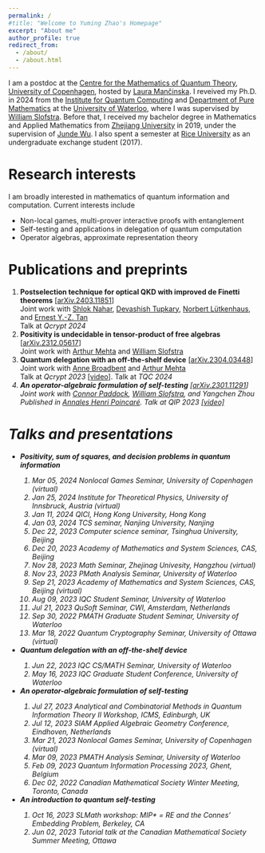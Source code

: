 ```yaml
---
permalink: /
#title: "Welcome to Yuming Zhao's Homepage"
excerpt: "About me"
author_profile: true
redirect_from: 
  - /about/
  - /about.html
---
```


I am a postdoc at the [Centre for the Mathematics of Quantum Theory](https://qmath.ku.dk/), [University of Copenhagen](https://www.ku.dk/english/), hosted by [Laura Mančinska](https://research.ku.dk/search/result/profile/?id=604782). I reveived my Ph.D. in 2024 from the [Institute for Quantum Computing](https://uwaterloo.ca/institute-for-quantum-computing/) and [Department of Pure Mathematics](https://uwaterloo.ca/pure-mathematics/) at the [University of Waterloo](https://uwaterloo.ca/), where I was supervised by [William Slofstra](http://elliptic.space/). Before that, I received my bachelor degree in Mathematics and Applied Mathematics from [Zhejiang University](https://www.zju.edu.cn/english/) in 2019, under the supervision of [Junde Wu](https://person.zju.edu.cn/en/wujunde). I also spent a semester at [Rice University](https://www.rice.edu/) as an undergraduate exchange student (2017).


Research interests
======
I am broadly interested in mathematics of quantum information and computation. Current interests include
<ul>
  <li>Non-local games, multi-prover interactive proofs with entanglement</li>
  <li>Self-testing and applications in delegation of quantum computation</li>
  <li>Operator algebras, approximate representation theory</li>
</ul>



Publications and preprints
======
<ol>

<li><b>Postselection technique for optical QKD with improved de Finetti theorems</b> [<a href="https://arxiv.org/abs/2403.11851">arXiv.2403.11851</a>] <br>
Joint work with <a href="https://scholar.google.com/citations?user=u3wtiyUAAAAJ&hl=en">Shlok Nahar</a>, <a href="https://scholar.google.ca/citations?user=QwOgOgUAAAAJ&hl=en">Devashish Tupkary</a>, <a href="https://uwaterloo.ca/institute-for-quantum-computing/profiles/norbert-lutkenhaus">Norbert Lütkenhaus</a>, and <a href="https://scholar.google.com/citations?user=c9S6cgIAAAAJ&hl=en">Ernest Y.-Z. Tan</a><br>
Talk at <em>Qcrypt 2024</em></li>

<li><b>Positivity is undecidable in tensor-product of free algebras</b> [<a href="https://arxiv.org/abs/2312.05617">arXiv.2312.05617</a>]<br>
Joint work with <a href="https://mysite.science.uottawa.ca/amehta2/">Arthur Mehta</a> and <a href="http://elliptic.space/">William Slofstra</a>  </li>



<li><b>Quantum delegation with an off-the-shelf device</b> [<a href="https://arxiv.org/abs/2304.03448">arXiv.2304.03448</a>]<br>
Joint work with <a href="https://mysite.science.uottawa.ca/abroadbe/">Anne Broadbent</a> and <a href="https://mysite.science.uottawa.ca/amehta2/">Arthur Mehta</a><br>
Talk at <em>Qcrypt 2023</em> <a href="https://www.youtube.com/watch?v=NjpF5lOewhc   ">[video]</a>. Talk at <em>TQC 2024<em> </li>

<li><b>An operator-algebraic formulation of self-testing</b> [<a href="https://arxiv.org/abs/2301.11291">arXiv.2301.11291</a>]<br>
Joint work with <a href="https://www.connorpaddock.page/home">Connor Paddock</a>, <a href="http://elliptic.space/">William Slofstra</a>, and Yangchen Zhou <br>
Published in <a href="https://doi.org/10.1007/s00023-023-01378-y"><em>Annales Henri Poincaré</em></a>. Talk at <em>QIP 2023</em> <a href="https://www.youtube.com/watch?v=QsFMjlEF7Wk">[video]</a> </li>


</ol>


Talks and presentations
======

<ul>

<li><b>Positivity, sum of squares, and decision problems in quantum information</b></li>
<ol>

<li><em>Mar 05, 2024 </em> Nonlocal Games Seminar, University of Copenhagen (virtual) </li>

<li><em>Jan 25, 2024 </em> Institute for Theoretical Physics, University of Innsbruck, Austria (virtual) </li>

<li><em>Jan 11, 2024 </em> QICI, Hong Kong University, Hong Kong </li>

<li><em>Jan 03, 2024 </em> TCS seminar, Nanjing University, Nanjing </li>

<li><em>Dec 22, 2023 </em> Computer science seminar, Tsinghua University, Beijing </li>

<li><em>Dec 20, 2023 </em> Academy of Mathematics and System Sciences,
CAS, Beijing</li>

<li><em>Nov 28, 2023 </em> Math Seminar, Zhejinag Univesity, Hangzhou (virtual)</li>

<li><em>Nov 23, 2023 </em> PMath Analysis Seminar, University of Waterloo</li>

<li><em>Sep 21, 2023 </em> Academy of Mathematics and System Sciences,
CAS, Beijing (virtual)</li>

<li><em>Aug 09, 2023 </em> IQC Student Seminar, University of Waterloo</li>

<li><em>Jul 21, 2023 </em> QuSoft Seminar, CWI, Amsterdam, Netherlands</li>

<li><em>Sep 30, 2022 </em> PMATH Graduate Student Seminar, University of Waterloo</li>

<li><em>Mar 18, 2022 </em> Quantum Cryptography Seminar, University of Ottawa (virtual)</li>
</ol>

<li><b>Quantum delegation with an off-the-shelf device </b></li>
<ol>
<li><em>Jun 22, 2023 </em> IQC CS/MATH Seminar, University of Waterloo</li>

<li><em>May 16, 2023 </em> IQC Graduate Student Conference, University of Waterloo</li>
</ol>

<li><b>An operator-algebraic formulation of self-testing </b></li>
<ol>
<li><em>Jul 27, 2023 </em> Analytical and Combinatorial Methods in Quantum Information Theory II Workshop, ICMS, Edinburgh, UK </li>

<li><em>Jul 12, 2023 </em> SIAM Applied Algebraic Geometry Conference, Eindhoven, Netherlands </li>

<li><em>Mar 21, 2023 </em> Nonlocal Games Seminar, University of Copenhagen (virtual)      </li>
<li><em>Mar 09, 2023 </em> PMATH Analysis Seminar, University of Waterloo       </li>
<li><em>Feb 09, 2023 </em> Quantum Information Processing 2023, Ghent, Belgium      </li>
<li><em>Dec 02, 2022 </em> Canadian Mathematical Society Winter Meeting, Toronto, Canada      </li>
</ol>

<li><b>An introduction to quantum self-testing </b></li>
<ol>

<li><em>Oct 16, 2023 </em> SLMath workshop: MIP* = RE and the Connes’ Embedding Problem, Berkeley, CA     </li>

<li><em>Jun 02, 2023 </em> Tutorial talk at the Canadian Mathematical Society Summer Meeting, Ottawa     </li>

</ol>

</ul>

